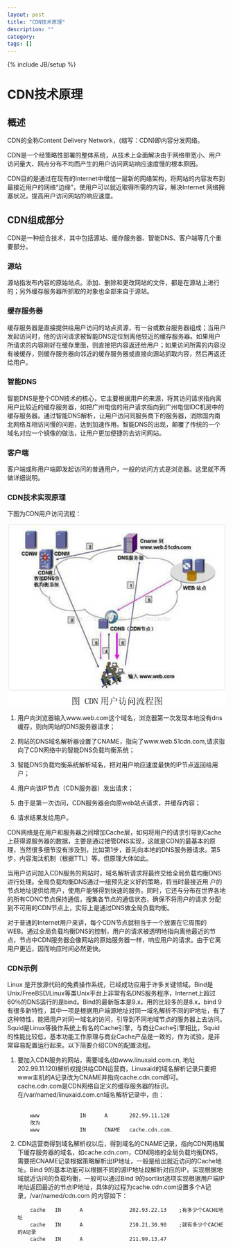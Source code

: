 ```yaml
---
layout: post
title: "CDN技术原理"
description: ""
category: 
tags: []
---
```

{% include JB/setup %}

# CDN技术原理

## 概述

CDN的全称Content Delivery Network，(缩写：CDN)即内容分发网络。

CDN是一个经策略性部署的整体系统，从技术上全面解决由于网络带宽小、用户访问量大、网点分布不均而产生的用户访问网站响应速度慢的根本原因。

CDN目的是通过在现有的Internet中增加一层新的网络架构，将网站的内容发布到最接近用户的网络“边缘”，使用户可以就近取得所需的内容，解决Internet 网络拥塞状况，提高用户访问网站的响应速度。

## CDN组成部分

CDN是一种组合技术，其中包括源站、缓存服务器、智能DNS、客户端等几个重要部分。

### 源站
源站指发布内容的原始站点。添加、删除和更改网站的文件，都是在源站上进行的；另外缓存服务器所抓取的对象也全部来自于源站。

### 缓存服务器
缓存服务器是直接提供给用户访问的站点资源，有一台或数台服务器组成；当用户发起访问时，他的访问请求被智能DNS定位到离他较近的缓存服务器。如果用户所请求的内容刚好在缓存里面，则直接把内容返还给用户；如果访问所需的内容没有被缓存，则缓存服务器向邻近的缓存服务器或直接向源站抓取内容，然后再返还给用户。

### 智能DNS
智能DNS是整个CDN技术的核心，它主要根据用户的来源，将其访问请求指向离用户比较近的缓存服务器，如把广州电信的用户请求指向到广州电信IDC机房中的缓存服务器。通过智能DNS解析，让用户访问同服务商下的服务器，消除国内南北网络互相访问慢的问题，达到加速作用。智能DNS的出现，颠覆了传统的一个域名对应一个镜像的做法，让用户更加便捷的去访问网站。

### 客户端
客户端或称用户端即发起访问的普通用户，一般的访问方式是浏览器。这里就不再做详细说明。

### CDN技术实现原理


下图为CDN用户访问流程：

 ![image](https://raw.githubusercontent.com/yuzujin/yuzujin.github.com/master/images/cdn.bmp)
 
 1. 用户向浏览器输入www.web.com这个域名，浏览器第一次发现本地没有dns缓存，则向网站的DNS服务器请求；
 
 2. 网站的DNS域名解析器设置了CNAME，指向了www.web.51cdn.com,请求指向了CDN网络中的智能DNS负载均衡系统；
 
 3. 智能DNS负载均衡系统解析域名，把对用户响应速度最快的IP节点返回给用户；
 
 4. 用户向该IP节点（CDN服务器）发出请求；
 
 5. 由于是第一次访问，CDN服务器会向原web站点请求，并缓存内容；
 
 6. 请求结果发给用户。
 
CDN网络是在用户和服务器之间增加Cache层，如何将用户的请求引导到Cache上获得源服务器的数据，主要是通过接管DNS实现，这就是CDN的最基本的原理，当然很多细节没有涉及到，比如第1步，首先向本地的DNS服务器请求。第5步，内容淘汰机制（根据TTL）等。但原理大体如此。

当用户访问加入CDN服务的网站时，域名解析请求将最终交给全局负载均衡DNS进行处理。全局负载均衡DNS通过一组预先定义好的策略，将当时最接近用 户的节点地址提供给用户，使用户能够得到快速的服务。同时，它还与分布在世界各地的所有CDNC节点保持通信，搜集各节点的通信状态，确保不将用户的请求 分配到不可用的CDN节点上，实际上是通过DNS做全局负载均衡。

对于普通的Internet用户来讲，每个CDN节点就相当于一个放置在它周围的WEB。通过全局负载均衡DNS的控制，用户的请求被透明地指向离他最近的节点，节点中CDN服务器会像网站的原始服务器一样，响应用户的请求。由于它离用户更近，因而响应时间必然更快。

### CDN示例


Linux 是开放源代码的免费操作系统，已经成功应用于许多关键领域。Bind是Unix/FreeBSD/Linux等类Unix平台上非常有名DNS服务程序，Internet上超过60％的DNS运行的是bind。Bind的最新版本是9.x，用的比较多的是8.x，bind 9有很多新特性，其中一项是根据用户端源地址对同一域名解析不同的IP地址，有了这种特性，能把用户对同一域名的访问，引导到不同地域节点的服务器上去访问。Squid是Linux等操作系统上有名的Cache引擎，与商业Cache引擎相比，Squid的性能比较低，基本功能工作原理与商业Cache产品是一致的，作为试验，是非常容易配置运行起来。以下简要介绍CDN的配置流程。

1. 要加入CDN服务的网站，需要域名(如www.linuxaid.com.cn, 地址202.99.11.120)解析权提供给CDN运营商，Linuxaid的域名解析记录只要把www主机的A记录改为CNAME并指向cache.cdn.com即可。cache.cdn.com是CDN网络自定义的缓存服务器的标识。在/var/named/linuxaid.com.cn域名解析记录中，由：


   ```

       www             IN      A       202.99.11.120
       改为
       www             IN      CNAME   cache.cdn.com.

   ```

2. CDN运营商得到域名解析权以后，得到域名的CNAME记录，指向CDN网络属下缓存服务器的域名，如cache.cdn.com，CDN网络的全局负载均衡DNS，需要把CNAME记录根据策略解析出IP地址，一般是给出就近访问的Cache地址。Bind 9的基本功能可以根据不同的源IP地址段解析对应的IP，实现根据地域就近访问的负载均衡，一般可以通过Bind 9的sortlist选项实现根据用户端IP地址返回最近的节点IP地址，具体的过程为cache.cdn.com设置多个A记录，/var/named/cdn.com 的内容如下：

   ```
       cache   IN      A               202.93.22.13    ;有多少个CACHE地址
       cache   IN      A               210.21.30.90    ;就有多少个CACHE的A记录
       cache   IN      A               211.99.13.47
   ````
   